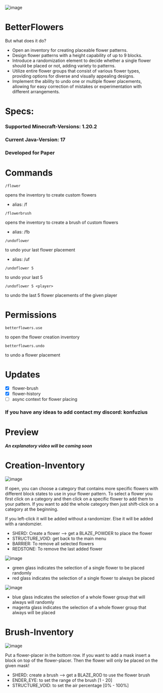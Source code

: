 ![image](https://github.com/raphael-goetz/betterflowers/assets/52959657/893f35be-8793-4a8a-bf0c-bbaacce80a62)

# BetterFlowers
But what does it do?

- Open an inventory for creating placeable flower patterns.
- Design flower patterns with a height capability of up to 9 blocks.
- Introduce a randomization element to decide whether a single flower should be placed or not, adding variety to patterns.
- Utilize entire flower groups that consist of various flower types, providing options for diverse and visually appealing designs.
- Implement the ability to undo one or multiple flower placements, allowing for easy correction of mistakes or experimentation with different arrangements.

# Specs:

### Supported Minecraft-Versions: 1.20.2
### Current Java-Version: 17
### Developed for Paper

# Commands
```
/flower
```
opens the inventory to create custom flowers
+ alias: /f

```
/flowerbrush
```

opens the inventory to create a brush of custom flowers
 - alias: /fb

```
/undoflower
```
to undo your last flower placement
 - alias: /uf
```
/undoflower 5
```
to undo your last 5 
```
/undoflower 5 <player>
```
to undo the last 5 flower placements of the given player

# Permissions
```
betterflowers.use
```
to open the flower creation inventory

```
betterflowers.undo
```
to undo a flower placement

# Updates
- [X] flower-brush 
- [X] flower-history
- [ ] async context for flower placing 
### If you have any ideas to add contact my discord: konfuzius
# Preview

***An explanatory video will be coming soon***

# Creation-Inventory
![image](https://github.com/raphael-goetz/betterflowers/assets/52959657/d77f539a-c078-44f8-8353-5a924869374e)

If open, you can choose a category that contains more specific flowers with different block states to use in your flower pattern. To select a flower you first click on a category and then click on a specific flower to add them to your pattern. If you want to add the whole category then just shift-click on a category at the beginning.

If you left-click it will be added without a randomizer. Else it will be added with a randomzier.

 - SHERD: Create a flower --> get a BLAZE_POWDER to place the flower
 - STRUCTURE_VOID: get back to the main menu
 - BARRIER: To remove all selected flowers
 - REDSTONE: To remove the last added flower

![image](https://github.com/raphael-goetz/betterflowers/assets/52959657/25dce0b8-8ec0-468d-8b64-0b7d2d986e1c)
 - green glass indicates the selection of a single flower to be placed randomly
 - red glass indicates the selection of a single flower to always be placed

![image](https://github.com/raphael-goetz/betterflowers/assets/52959657/9b8b5a56-b4e6-46e8-b88e-902e0dcea8c0)
 - blue glass indicates the selection of a whole flower group that will always will randomly
 - magenta glass indicates the selection of a whole flower group that always will be placed

# Brush-Inventory

![image](https://github.com/raphael-goetz/betterflowers/assets/52959657/77a44134-2601-4bc0-9723-2b5410dcbf7f)

Put a flower-placer in the bottom row. If you want to add a mask insert a block on top of the flower-placer. 
Then the flower will only be placed on the given mask!
 - SHERD: create a brush --> get a BLAZE_ROD to use the flower brush
 - ENDER_EYE: to set the range of the brush [1 - 20]
 - STRUCTURE_VOID: to set the air percentage [0% - 100%]
